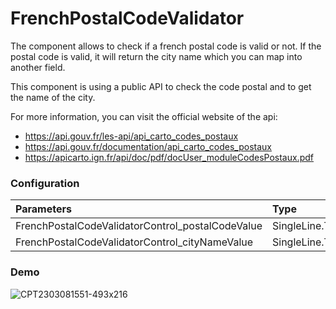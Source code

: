 # FrenchPostalCodeValidator

The component allows to check if a french postal code is valid or not. If the postal code is valid, it will return the city name which you can map into another field.

This component is using a public API to check the code postal and to get the name of the city.

For more information, you can visit the official website of the api:
- https://api.gouv.fr/les-api/api_carto_codes_postaux
- https://api.gouv.fr/documentation/api_carto_codes_postaux
- https://apicarto.ign.fr/api/doc/pdf/docUser_moduleCodesPostaux.pdf


### Configuration
|Parameters|Type|Required|
|:---------|:---------------|:----:|
|FrenchPostalCodeValidatorControl_postalCodeValue|SingleLine.Text|Yes|
|FrenchPostalCodeValidatorControl_cityNameValue|SingleLine.Text|No|

### Demo
![CPT2303081551-493x216](https://user-images.githubusercontent.com/127231787/223746115-027506ea-df2a-4ba1-8e82-170f2caf65af.gif)

